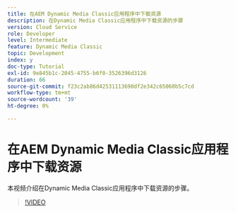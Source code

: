 ```yaml
---
title: 在AEM Dynamic Media Classic应用程序中下载资源
description: 在Dynamic Media Classic应用程序中下载资源的步骤
version: Cloud Service
role: Developer
level: Intermediate
feature: Dynamic Media Classic
topic: Development
index: y
doc-type: Tutorial
exl-id: 9e845b1c-2045-4755-b6f0-3526396d3126
duration: 66
source-git-commit: f23c2ab86d42531113690df2e342c65060b5c7cd
workflow-type: tm+mt
source-wordcount: '39'
ht-degree: 0%

---
```


# 在AEM Dynamic Media Classic应用程序中下载资源

本视频介绍在Dynamic Media Classic应用程序中下载资源的步骤。

>[!VIDEO](https://video.tv.adobe.com/v/335458?quality=12&learn=on)
